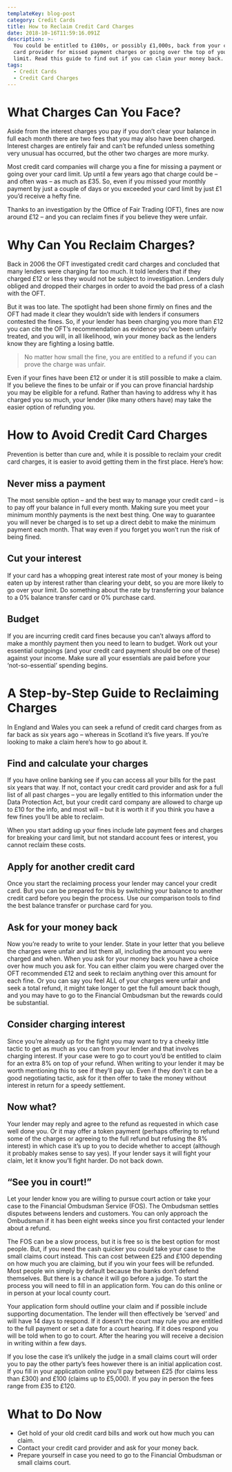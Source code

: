 ```yaml
---
templateKey: blog-post
category: Credit Cards
title: How to Reclaim Credit Card Charges
date: 2018-10-16T11:59:16.091Z
description: >-
  You could be entitled to £100s, or possibly £1,000s, back from your credit
  card provider for missed payment charges or going over the top of your credit
  limit. Read this guide to find out if you can claim your money back.
tags:
  - Credit Cards
  - Credit Card Charges
---
```

# What Charges Can You Face?

Aside from the interest charges you pay if you don’t clear your balance in full each month there are two fees that you may also have been charged. Interest charges are entirely fair and can’t be refunded unless something very unusual has occurred, but the other two charges are more murky.

Most credit card companies will charge you a fine for missing a payment or going over your card limit. Up until a few years ago that charge could be – and often was – as much as £35. So, even if you missed your monthly payment by just a couple of days or you exceeded your card limit by just £1 you’d receive a hefty fine.

Thanks to an investigation by the Office of Fair Trading (OFT), fines are now around £12 – and you can reclaim fines if you believe they were unfair.



# Why Can You Reclaim Charges?

Back in 2006 the OFT investigated credit card charges and concluded that many lenders were charging far too much. It told lenders that if they charged £12 or less they would not be subject to investigation. Lenders duly obliged and dropped their charges in order to avoid the bad press of a clash with the OFT.

But it was too late. The spotlight had been shone firmly on fines and the OFT had made it clear they wouldn’t side with lenders if consumers contested the fines. So, if your lender has been charging you more than £12 you can cite the OFT’s recommendation as evidence you’ve been unfairly treated, and you will, in all likelihood, win your money back as the lenders know they are fighting a losing battle.



> No matter how small the fine, you are entitled to a refund if you can prove the charge was unfair.



Even if your fines have been £12 or under it is still possible to make a claim. If you believe the fines to be unfair or if you can prove financial hardship you may be eligible for a refund. Rather than having to address why it has charged you so much, your lender (like many others have) may take the easier option of refunding you.



# How to Avoid Credit Card Charges

Prevention is better than cure and, while it is possible to reclaim your credit card charges, it is easier to avoid getting them in the first place. Here’s how:

## Never miss a payment

The most sensible option – and the best way to manage your credit card – is to pay off your balance in full every month. Making sure you meet your minimum monthly payments is the next best thing. One way to guarantee you will never be charged is to set up a direct debit to make the minimum payment each month. That way even if you forget you won’t run the risk of being fined.

## Cut your interest

If your card has a whopping great interest rate most of your money is being eaten up by interest rather than clearing your debt, so you are more likely to go over your limit. Do something about the rate by transferring your balance to a 0% balance transfer card or 0% purchase card.

## Budget

If you are incurring credit card fines because you can’t always afford to make a monthly payment then you need to learn to budget. Work out your essential outgoings (and your credit card payment should be one of these) against your income. Make sure all your essentials are paid before your ‘not-so-essential’ spending begins.



# A Step-by-Step Guide to Reclaiming Charges

In England and Wales you can seek a refund of credit card charges from as far back as six years ago – whereas in Scotland it’s five years. If you’re looking to make a claim here’s how to go about it.

## Find and calculate your charges

If you have online banking see if you can access all your bills for the past six years that way. If not, contact your credit card provider and ask for a full list of all past charges – you are legally entitled to this information under the Data Protection Act, but your credit card company are allowed to charge up to £10 for the info, and most will – but it is worth it if you think you have a few fines you’ll be able to reclaim.

When you start adding up your fines include late payment fees and charges for breaking your card limit, but not standard account fees or interest, you cannot reclaim these costs.

## Apply for another credit card

Once you start the reclaiming process your lender may cancel your credit card. But you can be prepared for this by switching your balance to another credit card before you begin the process. Use our comparison tools to find the best balance transfer or purchase card for you.

## Ask for your money back

Now you’re ready to write to your lender. State in your letter that you believe the charges were unfair and list them all, including the amount you were charged and when. When you ask for your money back you have a choice over how much you ask for. You can either claim you were charged over the OFT recommended £12 and seek to reclaim anything over this amount for each fine. Or you can say you feel ALL of your charges were unfair and seek a total refund, it might take longer to get the full amount back though, and you may have to go to the Financial Ombudsman but the rewards could be substantial.

## Consider charging interest

Since you’re already up for the fight you may want to try a cheeky little tactic to get as much as you can from your lender and that involves charging interest. If your case were to go to court you’d be entitled to claim for an extra 8% on top of your refund. When writing to your lender it may be worth mentioning this to see if they’ll pay up. Even if they don’t it can be a good negotiating tactic, ask for it then offer to take the money without interest in return for a speedy settlement.

## Now what?

Your lender may reply and agree to the refund as requested in which case well done you. Or it may offer a token payment (perhaps offering to refund some of the charges or agreeing to the full refund but refusing the 8% interest) in which case it’s up to you to decide whether to accept (although it probably makes sense to say yes). If your lender says it will fight your claim, let it know you’ll fight harder. Do not back down.

## “See you in court!”

Let your lender know you are willing to pursue court action or take your case to the Financial Ombudsman Service (FOS). The Ombudsman settles disputes betweens lenders and customers. You can only approach the Ombudsman if it has been eight weeks since you first contacted your lender about a refund.

The FOS can be a slow process, but it is free so is the best option for most people. But, if you need the cash quicker you could take your case to the small claims court instead. This can cost between £25 and £100 depending on how much you are claiming, but if you win your fees will be refunded. Most people win simply by default because the banks don’t defend themselves. But there is a chance it will go before a judge. To start the process you will need to fill in an application form. You can do this online or in person at your local county court.

Your application form should outline your claim and if possible include supporting documentation. The lender will then effectively be ‘served’ and will have 14 days to respond. If it doesn’t the court may rule you are entitled to the full payment or set a date for a court hearing. If it does respond you will be told when to go to court. After the hearing you will receive a decision in writing within a few days.

If you lose the case it’s unlikely the judge in a small claims court will order you to pay the other party’s fees however there is an initial application cost. If you fill in your application online you’ll pay between £25 (for claims less than £300) and £100 (claims up to £5,000). If you pay in person the fees range from £35 to £120.



# What to Do Now

* Get hold of your old credit card bills and work out how much you can claim.
* Contact your credit card provider and ask for your money back.
* Prepare yourself in case you need to go to the Financial Ombudsman or small claims court.

